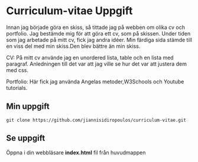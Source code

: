 # Curriculum-vitae Uppgift

Innan jag började göra en skiss, så tittade jag på webben om olika cv och portfolio. Jag bestämde mig för att göra ett cv, som på skissen. Under tiden som jag arbetade på mitt cv, fick jag andra idéer. Min färdiga sida stämde till en viss del med min skiss.Den blev bättre än min skiss. 

CV: På mitt cv använde jag en unordered lista, table och en lista med paragraf. Anledningen till det var att jag ville se hur det var att justera dem med css. 

Portfolio: Här fick jag använda Angelas metoder,W3Schools och Youtube tutorials.


## Min uppgift

`git clone https://github.com/jiannisidiropoulos/curriculum-vitae.git`

## Se uppgift

Öppna i din webbläsare **index.html** fil från huvudmappen 